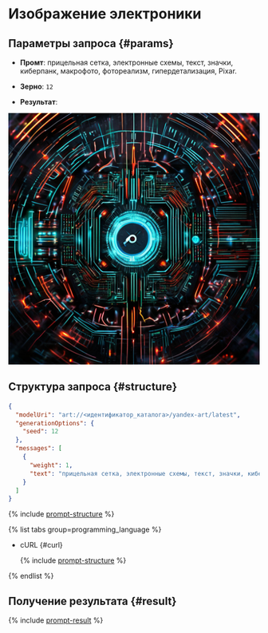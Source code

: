# Изображение электроники

## Параметры запроса {#params}

* **Промт**: прицельная сетка, электронные схемы, текст, значки, киберпанк, макрофото, фотореализм, гипердетализация, Pixar.

* **Зерно**: `12`

* **Результат**:

![social-network-electronics](../../../_assets/yandexgpt/social-network-electronics.jpeg)

## Структура запроса {#structure}

```json
{
  "modelUri": "art://<идентификатор_каталога>/yandex-art/latest",
  "generationOptions": {
    "seed": 12
  },
  "messages": [
    {
      "weight": 1,
      "text": "прицельная сетка, электронные схемы, текст, значки, киберпанк, макрофото, фотореализм, гипердетализация, Pixar"
    }
  ]
}
```

{% include [prompt-structure](../../../_includes/foundation-models/yandexart/api-parameters.md) %}

{% list tabs group=programming_language %}

- cURL {#curl}

  {% include [prompt-structure](../../../_includes/foundation-models/yandexart/prompt-request.md) %}

{% endlist %}

## Получение результата {#result}

{% include [prompt-result](../../../_includes/foundation-models/yandexart/prompt-result.md) %}
